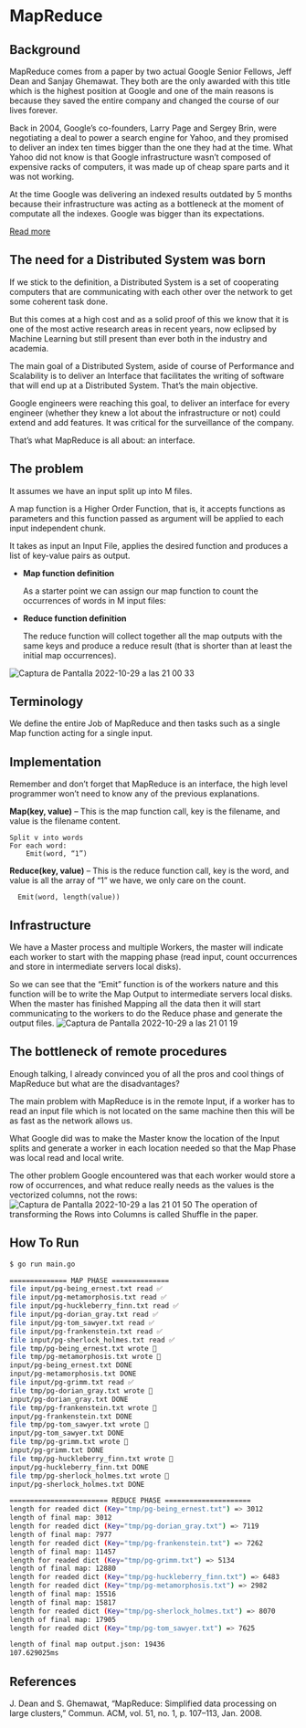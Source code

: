 # MapReduce

## Background
MapReduce comes from a paper by two actual Google Senior Fellows, Jeff Dean and Sanjay Ghemawat. They both are the only awarded with this title which is the highest position at Google and one of the main reasons is because they saved the entire company and changed the course of our lives forever.

Back in 2004, Google’s co-founders, Larry Page and Sergey Brin, were negotiating a deal to power a search engine for Yahoo, and they promised to deliver an index ten times bigger than the one they had at the time. What Yahoo did not know is that Google infrastructure wasn’t composed of expensive racks of computers, it was made up of cheap spare parts and it was not working. 

At the time Google was delivering an indexed results outdated by 5 months because their infrastructure was acting as a bottleneck at the moment of computate all the indexes. Google was bigger than its expectations.

[Read more](https://www.newyorker.com/magazine/2018/12/10/the-friendship-that-made-google-huge)
## The need for a Distributed System was born
If we stick to the definition, a Distributed System is a set of cooperating computers that are communicating with each other over the network to get some coherent task done.

But this comes at a high cost and as a solid proof of this we know that it is one of the most active research areas in recent years, now eclipsed by Machine Learning but still present than ever both in the industry and academia. 

The main goal of a Distributed System, aside of course of Performance and Scalability is to deliver an Interface that facilitates the writing of software that will end up at a Distributed System. That’s the main objective.

Google engineers were reaching this goal, to deliver an interface for every engineer (whether they knew a lot about the infrastructure or not) could extend and add features. It was critical for the surveillance of the company.

That’s what MapReduce is all about: an interface.
## The problem
It assumes we have an input split up into M files. 

A map function is a Higher Order Function, that is, it accepts functions as parameters and this function passed as argument will be applied to each input independent chunk.

It takes as input an Input File, applies the desired function and produces a list of key-value pairs as output.
-  **Map function definition**

   As a starter point we can assign our map function to count the occurrences of words in M input files:

- **Reduce function definition**
   
  The reduce function will collect together all the map outputs with the same keys and produce a reduce result (that is shorter than at least the initial  map occurrences).
  
![Captura de Pantalla 2022-10-29 a las 21 00 33](https://user-images.githubusercontent.com/57730982/198848456-c149a612-274d-4c10-ba73-945f01cd69f2.png)

## Terminology

We define the entire Job of MapReduce and then tasks such as a single Map function acting for a single input.

## Implementation
Remember and don’t forget that MapReduce is an interface, the high level programmer won’t need to know any of the previous explanations.

**Map(key, value)** – This is the map function call, key is the filename, and value is the filename content.
```
Split v into words
For each word:
	Emit(word, “1”)
```

**Reduce(key, value)** – This is the reduce function call, key is the word, and value is all the array of “1” we have, we only care on the count.
```
  Emit(word, length(value))
```
  
## Infrastructure

We have a Master process and multiple Workers, the master will indicate each worker to start with the mapping phase (read input, count occurrences and store in intermediate servers local disks). 

So we can see that the “Emit” function is of the workers nature and this function will be to write the Map Output to intermediate servers local disks.
When the master has finished Mapping all the data then it will start communicating to the workers to do the Reduce phase and generate the output files.
![Captura de Pantalla 2022-10-29 a las 21 01 19](https://user-images.githubusercontent.com/57730982/198848484-4b7fb2b5-436b-4dc1-a13c-2855c8a07d55.png)

## The bottleneck of remote procedures
Enough talking, I already convinced you of all the pros and cool things of MapReduce but what are the disadvantages?

The main problem with MapReduce is in the remote Input, if a worker has to read an input file which is not located on the same machine then this will be as fast as the network allows us.

What Google did was to make the Master know the location of the Input splits and generate a worker in each location needed so that the Map Phase was local read and local write. 

The other problem Google encountered was that each worker would store a row of occurrences, and what reduce really needs as the values is the vectorized columns, not the rows:
 ![Captura de Pantalla 2022-10-29 a las 21 01 50](https://user-images.githubusercontent.com/57730982/198848508-64caeebf-8e3c-4a0d-b543-b359944b3ebc.png)
The operation of transforming the Rows into Columns is called Shuffle in the paper.

## How To Run
```bash
$ go run main.go

============== MAP PHASE ==============
file input/pg-being_ernest.txt read ✅
file input/pg-metamorphosis.txt read ✅
file input/pg-huckleberry_finn.txt read ✅
file input/pg-dorian_gray.txt read ✅
file input/pg-tom_sawyer.txt read ✅
file input/pg-frankenstein.txt read ✅
file input/pg-sherlock_holmes.txt read ✅
file tmp/pg-being_ernest.txt wrote 📕
file tmp/pg-metamorphosis.txt wrote 📕
input/pg-being_ernest.txt DONE
input/pg-metamorphosis.txt DONE
file input/pg-grimm.txt read ✅
file tmp/pg-dorian_gray.txt wrote 📕
input/pg-dorian_gray.txt DONE
file tmp/pg-frankenstein.txt wrote 📕
input/pg-frankenstein.txt DONE
file tmp/pg-tom_sawyer.txt wrote 📕
input/pg-tom_sawyer.txt DONE
file tmp/pg-grimm.txt wrote 📕
input/pg-grimm.txt DONE
file tmp/pg-huckleberry_finn.txt wrote 📕
input/pg-huckleberry_finn.txt DONE
file tmp/pg-sherlock_holmes.txt wrote 📕
input/pg-sherlock_holmes.txt DONE

======================== REDUCE PHASE =====================
length for readed dict (Key="tmp/pg-being_ernest.txt") => 3012
length of final map: 3012
length for readed dict (Key="tmp/pg-dorian_gray.txt") => 7119
length of final map: 7977
length for readed dict (Key="tmp/pg-frankenstein.txt") => 7262
length of final map: 11457
length for readed dict (Key="tmp/pg-grimm.txt") => 5134
length of final map: 12880
length for readed dict (Key="tmp/pg-huckleberry_finn.txt") => 6483
length for readed dict (Key="tmp/pg-metamorphosis.txt") => 2982
length of final map: 15516
length of final map: 15817
length for readed dict (Key="tmp/pg-sherlock_holmes.txt") => 8070
length of final map: 17905
length for readed dict (Key="tmp/pg-tom_sawyer.txt") => 7625

length of final map output.json: 19436
107.629025ms
```

## References

J. Dean and S. Ghemawat, “MapReduce: Simplified data processing on large clusters,” Commun. ACM, vol. 51, no. 1, p. 107–113, Jan. 2008.
